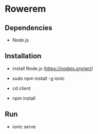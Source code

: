 <h1> Rowerem </h1>

<h2> Dependencies </h2>

* Node.js

<h2> Installation </h2>

* install Node.js (https://nodejs.org/en/)

* sudo npm install -g ionic

* cd client

* npm install

<h2> Run </h2>

* ionic serve
